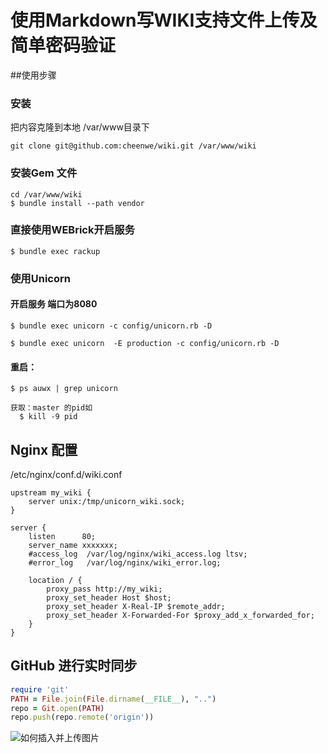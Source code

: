 # 使用Markdown写WIKI支持文件上传及简单密码验证
 
##使用步骤
 
### 安装 
把内容克隆到本地  /var/www目录下

```console
git clone git@github.com:cheenwe/wiki.git /var/www/wiki
```

### 安装Gem 文件
```console
cd /var/www/wiki
$ bundle install --path vendor
```

### 直接使用WEBrick开启服务

```console
$ bundle exec rackup
```

### 使用Unicorn
 
#### 开启服务 端口为8080 

```console
$ bundle exec unicorn -c config/unicorn.rb -D
```

```console
$ bundle exec unicorn  -E production -c config/unicorn.rb -D
```

#### 重启： 

```console
$ ps auwx | grep unicorn

获取：master 的pid如
  $ kill -9 pid 
```


## Nginx 配置
/etc/nginx/conf.d/wiki.conf
```console
upstream my_wiki {
    server unix:/tmp/unicorn_wiki.sock;
}

server {
    listen      80;
    server_name xxxxxxx;
    #access_log  /var/log/nginx/wiki_access.log ltsv;
    #error_log   /var/log/nginx/wiki_error.log;

    location / {
        proxy_pass http://my_wiki;
        proxy_set_header Host $host;
        proxy_set_header X-Real-IP $remote_addr;
        proxy_set_header X-Forwarded-For $proxy_add_x_forwarded_for;
    }
}

```

## GitHub 进行实时同步

```rb
require 'git' 
PATH = File.join(File.dirname(__FILE__), "..")
repo = Git.open(PATH)
repo.push(repo.remote('origin'))
```
 
![如何插入并上传图片](../uploads/1.png)
